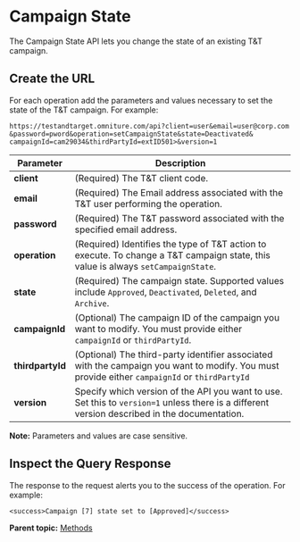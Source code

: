 # Campaign State

The Campaign State API lets you change the state of an existing T&T campaign.

## Create the URL

For each operation add the parameters and values necessary to set the state of the T&T campaign. For example:

```
https://testandtarget.omniture.com/api?client=user&email=user@corp.com​&password=pword&operation=setCampaignState&state=Deactivated&​campaignId=cam29034&thirdPartyId=extID501>&version=1
```

| Parameter | Description |
|-------------|---------------|
|**client** | \(Required\) The T&T client code. |
| **email** | \(Required\) The Email address associated with the T&T user performing the operation. |
| **password** | \(Required\) The T&T password associated with the specified email address. |
|**operation** | \(Required\) Identifies the type of T&T action to execute. To change a T&T campaign state, this value is always `setCampaignState`. |
|**state** | \(Required\) The campaign state. Supported values include `Approved`, `Deactivated`, `Deleted`, and `Archive`. |
| **campaignId** | \(Optional\) The campaign ID of the campaign you want to modify. You must provide either `campaignId` or `thirdPartyId`. |
| **thirdpartyId** | \(Optional\) The third-party identifier associated with the campaign you want to modify. You must provide either `campaignId` or `thirdPartyId` |
|**version** | Specify which version of the API you want to use. Set this to `version=1` unless there is a different version described in the documentation. |

**Note:** Parameters and values are case sensitive.

## Inspect the Query Response

The response to the request alerts you to the success of the operation. For example:

```
<success>Campaign [7] state set to [Approved]</success>
```

**Parent topic:** [Methods](../campaign_state/r_Test_and_Target_API_Sample_Code.md)

